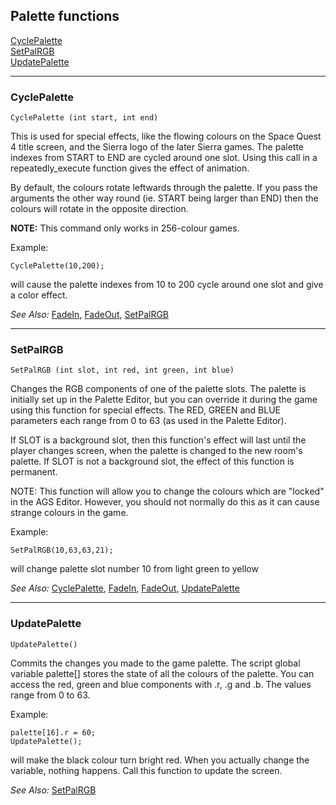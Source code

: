 Palette functions
-----------------

[CyclePalette](#cyclepalette)  
[SetPalRGB](#setpalrgb)  
[UpdatePalette](#updatepalette)

---

### CyclePalette

    CyclePalette (int start, int end)

This is used for special effects, like the flowing colours on the Space
Quest 4 title screen, and the Sierra logo of the later Sierra games. The
palette indexes from START to END are cycled around one slot. Using this
call in a repeatedly_execute function gives the effect of animation.

By default, the colours rotate leftwards through the palette. If you
pass the arguments the other way round (ie. START being larger than END)
then the colours will rotate in the opposite direction.

**NOTE:** This command only works in 256-colour games.

Example:

    CyclePalette(10,200);

will cause the palette indexes from 10 to 200 cycle around one slot and
give a color effect.

*See Also:* [FadeIn](ShakeScreen#fadein), [FadeOut](ShakeScreen#fadeout),
[SetPalRGB](#setpalrgb)

---

### SetPalRGB

    SetPalRGB (int slot, int red, int green, int blue)

Changes the RGB components of one of the palette slots. The palette is
initially set up in the Palette Editor, but you can override it during
the game using this function for special effects. The RED, GREEN and
BLUE parameters each range from 0 to 63 (as used in the Palette Editor).

If SLOT is a background slot, then this function's effect will last
until the player changes screen, when the palette is changed to the new
room's palette. If SLOT is not a background slot, the effect of this
function is permanent.

NOTE: This function will allow you to change the colours which are
"locked" in the AGS Editor. However, you should not normally do this as
it can cause strange colours in the game.

Example:

    SetPalRGB(10,63,63,21);

will change palette slot number 10 from light green to yellow

*See Also:* [CyclePalette](#cyclepalette),
[FadeIn](ShakeScreen#fadein), [FadeOut](ShakeScreen#fadeout),
[UpdatePalette](#updatepalette)

---

### UpdatePalette

    UpdatePalette()

Commits the changes you made to the game palette. The script global
variable palette\[\] stores the state of all the colours of the palette.
You can access the red, green and blue components with .r, .g and .b.
The values range from 0 to 63.

Example:

    palette[16].r = 60;
    UpdatePalette();

will make the black colour turn bright red. When you actually change the
variable, nothing happens. Call this function to update the screen.

*See Also:* [SetPalRGB](#setpalrgb)
